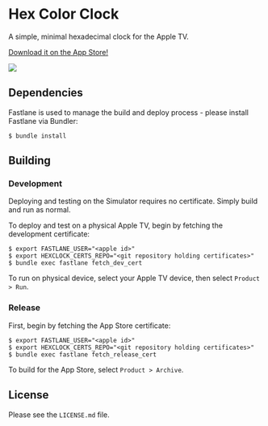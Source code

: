 # Hex Color Clock

A simple, minimal hexadecimal clock for the Apple TV.

[Download it on the App Store!](https://itunes.apple.com/us/app/hex-color-clock/id1207660670?mt%3D8)

![](https://github.com/cfdrake/hexclock/raw/master/Screenshot.png)

## Dependencies

Fastlane is used to manage the build and deploy process - please install Fastlane via Bundler:

```
$ bundle install
```

## Building

### Development

Deploying and testing on the Simulator requires no certificate. Simply build and run as normal.

To deploy and test on a physical Apple TV, begin by fetching the development certificate:

```
$ export FASTLANE_USER="<apple id>"
$ export HEXCLOCK_CERTS_REPO="<git repository holding certificates>"
$ bundle exec fastlane fetch_dev_cert
```

To run on physical device, select your Apple TV device, then select `Product > Run`.

### Release

First, begin by fetching the App Store certificate:

```
$ export FASTLANE_USER="<apple id>"
$ export HEXCLOCK_CERTS_REPO="<git repository holding certificates>"
$ bundle exec fastlane fetch_release_cert
```

To build for the App Store, select `Product > Archive`.

## License

Please see the `LICENSE.md` file.
